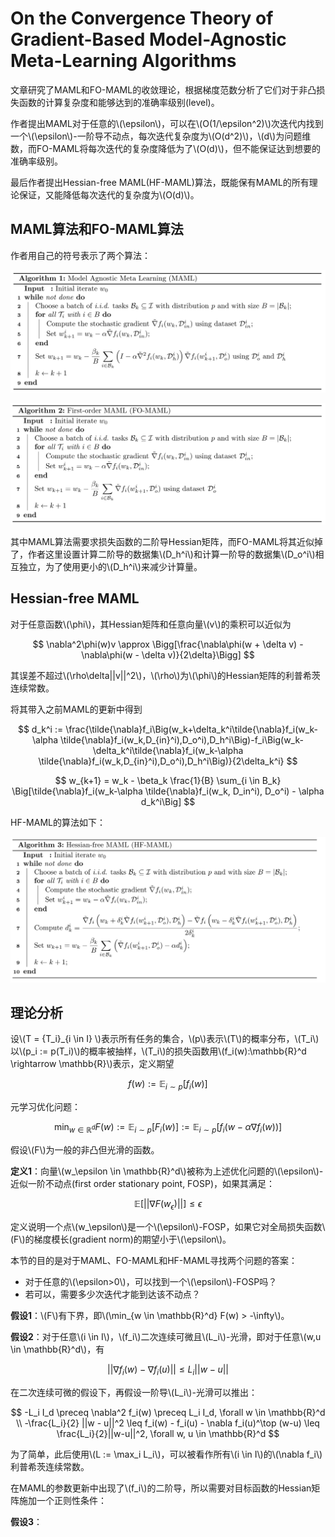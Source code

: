 # On the Convergence Theory of Gradient-Based Model-Agnostic Meta-Learning Algorithms

文章研究了MAML和FO-MAML的收敛理论，根据梯度范数分析了它们对于非凸损失函数的计算复杂度和能够达到的准确率级别(level)。

作者提出MAML对于任意的\\(\epsilon\\)，可以在\\(O(1/\epsilon^2)\\)次迭代内找到一个\\(\epsilon\\)-一阶导不动点，每次迭代复杂度为\\(O(d^2)\\)，\\(d\\)为问题维数，而FO-MAML将每次迭代的复杂度降低为了\\(O(d)\\)，但不能保证达到想要的准确率级别。

最后作者提出Hessian-free MAML(HF-MAML)算法，既能保有MAML的所有理论保证，又能降低每次迭代的复杂度为\\(O(d)\\)。

## MAML算法和FO-MAML算法

作者用自己的符号表示了两个算法：

![1](assets/HF-MAML-1.png)

![2](assets/HF-MAML-2.png)

其中MAML算法需要求损失函数的二阶导Hessian矩阵，而FO-MAML将其近似掉了，作者这里设置计算二阶导的数据集\\(D_h^i\\)和计算一阶导的数据集\\(D_o^i\\)相互独立，为了使用更小的\\(D_h^i\\)来减少计算量。

## Hessian-free MAML

对于任意函数\\(\phi\\)，其Hessian矩阵和任意向量\\(v\\)的乘积可以近似为

$$
\nabla^2\phi(w)v \approx \Bigg[\frac{\nabla\phi(w + \delta v) - \nabla\phi(w - \delta v)}{2\delta}\Bigg]
$$

其误差不超过\\(\rho\delta||v||^2\\)，\\(\rho\\)为\\(\phi\\)的Hessian矩阵的利普希茨连续常数。

将其带入之前MAML的更新中得到

$$
d_k^i := \frac{\tilde{\nabla}f_i\Big(w_k+\delta_k^i\tilde{\nabla}f_i(w_k-\alpha \tilde{\nabla}f_i(w_k,D_{in}^i),D_o^i),D_h^i\Big)-f_i\Big(w_k-\delta_k^i\tilde{\nabla}f_i(w_k-\alpha \tilde{\nabla}f_i(w_k,D_{in}^i),D_o^i),D_h^i\Big)}{2\delta_k^i}
$$

$$
w_{k+1} = w_k - \beta_k \frac{1}{B} \sum_{i \in B_k} \Big[\tilde{\nabla}f_i(w_k-\alpha \tilde{\nabla}f_i(w_k, D_in^i), D_o^i) - \alpha d_k^i\Big]
$$

HF-MAML的算法如下：

![3](assets/HF-MAML-3.png)

## 理论分析

设\\(T = \{T_i\}_{i \in I} \\)表示所有任务的集合，\\(p\\)表示\\(T\\)的概率分布，\\(T_i\\)以\\(p_i := p(T_i)\\)的概率被抽样，\\(T_i\\)的损失函数用\\(f_i(w):\mathbb{R}^d \rightarrow \mathbb{R}\\)表示，定义期望

$$
f(w) := \mathbb{E}_{i \sim p} [f_i(w)]
$$

元学习优化问题：

$$
\min_{w \in \mathbb{R}^d} F(w) := \mathbb{E} _ {i \sim p} [F_i(w)] := \mathbb{E} _ {i \sim p} [f_i(w - \alpha \nabla f_i(w))]
$$

假设\\(F\\)为一般的非凸但光滑的函数。

**定义1**：向量\\(w_\epsilon \in \mathbb{R}^d\\)被称为上述优化问题的\\(\epsilon\\)-近似一阶不动点(first order stationary point, FOSP)，如果其满足：

$$
\mathbb{E} [||\nabla F(w_\epsilon)||] \leq \epsilon
$$

定义说明一个点\\(w_\epsilon\\)是一个\\(\epsilon\\)-FOSP，如果它对全局损失函数\\(F\\)的梯度模长(gradient norm)的期望小于\\(\epsilon\\)。

本节的目的是对于MAML、FO-MAML和HF-MAML寻找两个问题的答案：

* 对于任意的\\(\epsilon>0\\)，可以找到一个\\(\epsilon\\)-FOSP吗？
* 若可以，需要多少次迭代才能到达该不动点？

**假设1**：\\(F\\)有下界，即\\(\min_{w \in \mathbb{R}^d} F(w) > -\infty\\)。

**假设2**：对于任意\\(i \in I\\)，\\(f_i\\)二次连续可微且\\(L_i\\)-光滑，即对于任意\\(w,u \in \mathbb{R}^d\\)，有

$$
||\nabla f_i(w) - \nabla f_i (u)|| \leq L_i ||w - u||
$$

在二次连续可微的假设下，再假设一阶导\\(L_i\\)-光滑可以推出：

$$
-L_i I_d \preceq \nabla^2 f_i(w) \preceq L_i I_d, \forall w \in \mathbb{R}^d \\
-\frac{L_i}{2} ||w - u||^2 \leq f_i(w) - f_i(u) - \nabla f_i(u)^\top (w-u) \leq \frac{L_i}{2}||w-u||^2, \forall w, u \in \mathbb{R}^d
$$

为了简单，此后使用\\(L := \max_i L_i\\)，可以被看作所有\\(i \in I\\)的\\(\nabla f_i\\)利普希茨连续常数。

在MAML的参数更新中出现了\\(f_i\\)的二阶导，所以需要对目标函数的Hessian矩阵施加一个正则性条件：

**假设3**：
